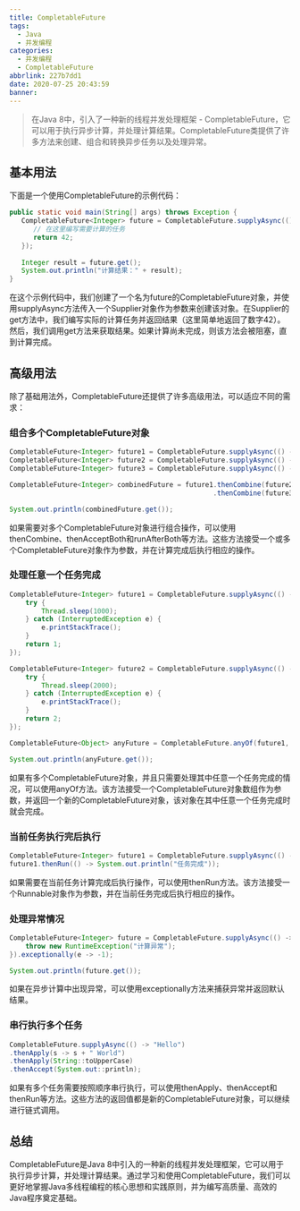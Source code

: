 ```yaml
---
title: CompletableFuture
tags:
  - Java
  - 并发编程
categories:
  - 并发编程
  - CompletableFuture
abbrlink: 227b7dd1
date: 2020-07-25 20:43:59
banner:
---
```


> 在Java 8中，引入了一种新的线程并发处理框架 - CompletableFuture，它可以用于执行异步计算，并处理计算结果。CompletableFuture类提供了许多方法来创建、组合和转换异步任务以及处理异常。

## 基本用法

下面是一个使用CompletableFuture的示例代码：

```java
public static void main(String[] args) throws Exception {
   CompletableFuture<Integer> future = CompletableFuture.supplyAsync(() -> {
      // 在这里编写需要计算的任务
      return 42;
   });
   
   Integer result = future.get();
   System.out.println("计算结果：" + result);
}
```

在这个示例代码中，我们创建了一个名为future的CompletableFuture对象，并使用supplyAsync方法传入一个Supplier对象作为参数来创建该对象。在Supplier的get方法中，我们编写实际的计算任务并返回结果（这里简单地返回了数字42）。然后，我们调用get方法来获取结果。如果计算尚未完成，则该方法会被阻塞，直到计算完成。

## 高级用法

除了基础用法外，CompletableFuture还提供了许多高级用法，可以适应不同的需求：

### 组合多个CompletableFuture对象

```java
CompletableFuture<Integer> future1 = CompletableFuture.supplyAsync(() -> 1);
CompletableFuture<Integer> future2 = CompletableFuture.supplyAsync(() -> 2);
CompletableFuture<Integer> future3 = CompletableFuture.supplyAsync(() -> 3);

CompletableFuture<Integer> combinedFuture = future1.thenCombine(future2, (result1, result2) -> result1 + result2)
                                                   .thenCombine(future3, (result12, result3) -> result12 + result3);

System.out.println(combinedFuture.get());
```

如果需要对多个CompletableFuture对象进行组合操作，可以使用thenCombine、thenAcceptBoth和runAfterBoth等方法。这些方法接受一个或多个CompletableFuture对象作为参数，并在计算完成后执行相应的操作。

### 处理任意一个任务完成

```java
CompletableFuture<Integer> future1 = CompletableFuture.supplyAsync(() -> {
    try {
        Thread.sleep(1000);
    } catch (InterruptedException e) {
        e.printStackTrace();
    }
    return 1;
});

CompletableFuture<Integer> future2 = CompletableFuture.supplyAsync(() -> {
    try {
        Thread.sleep(2000);
    } catch (InterruptedException e) {
        e.printStackTrace();
    }
    return 2;
});

CompletableFuture<Object> anyFuture = CompletableFuture.anyOf(future1, future2);

System.out.println(anyFuture.get());
```

如果有多个CompletableFuture对象，并且只需要处理其中任意一个任务完成的情况，可以使用anyOf方法。该方法接受一个CompletableFuture对象数组作为参数，并返回一个新的CompletableFuture对象，该对象在其中任意一个任务完成时就会完成。

### 当前任务执行完后执行

```java
CompletableFuture<Integer> future1 = CompletableFuture.supplyAsync(() -> 1);
future1.thenRun(() -> System.out.println("任务完成"));
```

如果需要在当前任务计算完成后执行操作，可以使用thenRun方法。该方法接受一个Runnable对象作为参数，并在当前任务完成后执行相应的操作。

### 处理异常情况

```java
CompletableFuture<Integer> future = CompletableFuture.supplyAsync(() -> {
    throw new RuntimeException("计算异常");
}).exceptionally(e -> -1);

System.out.println(future.get());
```

如果在异步计算中出现异常，可以使用exceptionally方法来捕获异常并返回默认结果。

### 串行执行多个任务

```java
CompletableFuture.supplyAsync(() -> "Hello")
.thenApply(s -> s + " World")
.thenApply(String::toUpperCase)
.thenAccept(System.out::println);
```

如果有多个任务需要按照顺序串行执行，可以使用thenApply、thenAccept和thenRun等方法。这些方法的返回值都是新的CompletableFuture对象，可以继续进行链式调用。

## 总结

CompletableFuture是Java 8中引入的一种新的线程并发处理框架，它可以用于执行异步计算，并处理计算结果。通过学习和使用CompletableFuture，我们可以更好地掌握Java多线程编程的核心思想和实践原则，并为编写高质量、高效的Java程序奠定基础。
